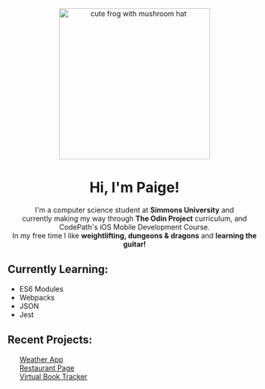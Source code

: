 <div align="center">
<img width="300" alt="cute frog with mushroom hat" src="https://i.etsystatic.com/23664421/r/il/422092/3041215647/il_fullxfull.3041215647_5y7j.jpg">


<h1>Hi, I'm Paige!</h1>
<p>I'm a computer science student at <strong>Simmons University</strong> and <br>currently making my way through <strong>The Odin Project</strong> curriculum, and CodePath's iOS Mobile Development Course. <br>In my free time I like <strong>weightlifting, dungeons & dragons</strong> and <strong>learning the guitar!</strong></p>
</div>

<div align="left">
  <h2>Currently Learning:</h2>
  <ul>
    <li>ES6 Modules</li>
    <li>Webpacks</li>
    <li>JSON</li>
    <li>Jest</li>
  </ul>

  <h2>Recent Projects:</h2>
  <ul style="list-style-type: none">
    <li><a href="https://github.com/paigethompson150/weather-app">Weather App</a></li>
    <li><a href="https://github.com/paigethompson150/webpack_practice">Restaurant Page</a></li>
    <li><a href="https://github.com/paigethompson150/library">Virtual Book Tracker</a></li>
  </ul>
</div>

<!---
paigethompson150/paigethompson150 is a ✨ special ✨ repository because its `README.md` (this file) appears on your GitHub profile.
You can click the Preview link to take a look at your changes.
--->

